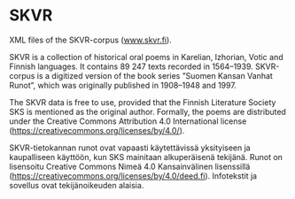 # SKVR

XML files of the SKVR-corpus (www.skvr.fi). 

SKVR is a collection of historical oral poems in Karelian, Izhorian, Votic and Finnish languages. It contains 89 247 texts recorded in 1564–1939. SKVR-corpus is a digitized version of the book series ”Suomen Kansan Vanhat Runot”, which was originally published in 1908–1948 and 1997. 

The SKVR data is free to use, provided that the Finnish Literature Society SKS is mentioned as the original author. Formally, the poems are distributed under the Creative Commons Attribution 4.0 International license (https://creativecommons.org/licenses/by/4.0/).


SKVR-tietokannan runot ovat vapaasti käytettävissä yksityiseen ja kaupalliseen käyttöön, kun SKS mainitaan alkuperäisenä tekijänä. Runot on lisensoitu Creative Commons Nimeä 4.0 Kansainvälinen lisenssillä (https://creativecommons.org/licenses/by/4.0/deed.fi). Infotekstit ja sovellus ovat tekijänoikeuden alaisia.
